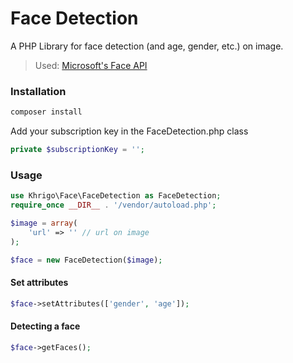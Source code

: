 Face Detection
=======
A PHP Library for face detection (and age, gender, etc.) on image.
> Used: [Microsoft's Face API](https://www.microsoft.com/cognitive-services/en-us/face-api/documentation/overview)

### Installation ##
```bash
composer install
```

Add your subscription key in the FaceDetection.php class
```php
private $subscriptionKey = '';
```

### Usage ##
```php
use Khrigo\Face\FaceDetection as FaceDetection;
require_once __DIR__ . '/vendor/autoload.php';

$image = array(
    'url' => '' // url on image
);

$face = new FaceDetection($image);
```

#### Set attributes
```php
$face->setAttributes(['gender', 'age']);
```

#### Detecting a face
```php
$face->getFaces();
```
